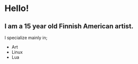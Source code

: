 # Hello!
## I am a 15 year old Finnish American artist.

I specialize mainly in;
* Art
* Linux
* Lua
